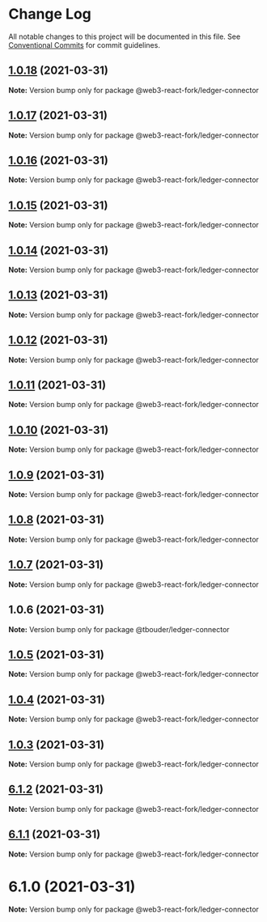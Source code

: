 # Change Log

All notable changes to this project will be documented in this file.
See [Conventional Commits](https://conventionalcommits.org) for commit guidelines.

## [1.0.18](https://github.com/TBouder/web3-react-fork/compare/@web3-react-fork/ledger-connector@1.0.17...@web3-react-fork/ledger-connector@1.0.18) (2021-03-31)

**Note:** Version bump only for package @web3-react-fork/ledger-connector





## [1.0.17](https://github.com/TBouder/web3-react-fork/compare/@web3-react-fork/ledger-connector@1.0.16...@web3-react-fork/ledger-connector@1.0.17) (2021-03-31)

**Note:** Version bump only for package @web3-react-fork/ledger-connector





## [1.0.16](https://github.com/TBouder/web3-react-fork/compare/@web3-react-fork/ledger-connector@1.0.15...@web3-react-fork/ledger-connector@1.0.16) (2021-03-31)

**Note:** Version bump only for package @web3-react-fork/ledger-connector





## [1.0.15](https://github.com/TBouder/web3-react-fork/compare/@web3-react-fork/ledger-connector@1.0.14...@web3-react-fork/ledger-connector@1.0.15) (2021-03-31)

**Note:** Version bump only for package @web3-react-fork/ledger-connector





## [1.0.14](https://github.com/TBouder/web3-react-fork/compare/@web3-react-fork/ledger-connector@1.0.13...@web3-react-fork/ledger-connector@1.0.14) (2021-03-31)

**Note:** Version bump only for package @web3-react-fork/ledger-connector





## [1.0.13](https://github.com/TBouder/web3-react-fork/compare/@web3-react-fork/ledger-connector@1.0.12...@web3-react-fork/ledger-connector@1.0.13) (2021-03-31)

**Note:** Version bump only for package @web3-react-fork/ledger-connector





## [1.0.12](https://github.com/TBouder/web3-react-fork/compare/@web3-react-fork/ledger-connector@1.0.11...@web3-react-fork/ledger-connector@1.0.12) (2021-03-31)

**Note:** Version bump only for package @web3-react-fork/ledger-connector





## [1.0.11](https://github.com/TBouder/web3-react-fork/compare/@web3-react-fork/ledger-connector@1.0.10...@web3-react-fork/ledger-connector@1.0.11) (2021-03-31)

**Note:** Version bump only for package @web3-react-fork/ledger-connector





## [1.0.10](https://github.com/TBouder/web3-react-fork/compare/@web3-react-fork/ledger-connector@1.0.9...@web3-react-fork/ledger-connector@1.0.10) (2021-03-31)

**Note:** Version bump only for package @web3-react-fork/ledger-connector





## [1.0.9](https://github.com/TBouder/web3-react-fork/compare/@web3-react-fork/ledger-connector@1.0.8...@web3-react-fork/ledger-connector@1.0.9) (2021-03-31)

**Note:** Version bump only for package @web3-react-fork/ledger-connector





## [1.0.8](https://github.com/TBouder/web3-react-fork/compare/@web3-react-fork/ledger-connector@1.0.7...@web3-react-fork/ledger-connector@1.0.8) (2021-03-31)

**Note:** Version bump only for package @web3-react-fork/ledger-connector





## [1.0.7](https://github.com/TBouder/web3-react-fork/compare/@web3-react-fork/ledger-connector@1.0.5...@web3-react-fork/ledger-connector@1.0.7) (2021-03-31)

**Note:** Version bump only for package @web3-react-fork/ledger-connector





## 1.0.6 (2021-03-31)

**Note:** Version bump only for package @tbouder/ledger-connector





## [1.0.5](https://github.com/TBouder/web3-react-fork/compare/@web3-react-fork/ledger-connector@1.0.4...@web3-react-fork/ledger-connector@1.0.5) (2021-03-31)

**Note:** Version bump only for package @web3-react-fork/ledger-connector





## [1.0.4](https://github.com/TBouder/web3-react-fork/compare/@web3-react-fork/ledger-connector@1.0.3...@web3-react-fork/ledger-connector@1.0.4) (2021-03-31)

**Note:** Version bump only for package @web3-react-fork/ledger-connector





## [1.0.3](https://github.com/TBouder/web3-react-fork/compare/@web3-react-fork/ledger-connector@6.1.2...@web3-react-fork/ledger-connector@1.0.3) (2021-03-31)

**Note:** Version bump only for package @web3-react-fork/ledger-connector





## [6.1.2](https://github.com/TBouder/web3-react-fork/compare/@web3-react-fork/ledger-connector@6.1.1...@web3-react-fork/ledger-connector@6.1.2) (2021-03-31)

**Note:** Version bump only for package @web3-react-fork/ledger-connector





## [6.1.1](https://github.com/TBouder/web3-react-fork/compare/@web3-react-fork/ledger-connector@6.1.0...@web3-react-fork/ledger-connector@6.1.1) (2021-03-31)

**Note:** Version bump only for package @web3-react-fork/ledger-connector





# 6.1.0 (2021-03-31)

**Note:** Version bump only for package @web3-react-fork/ledger-connector
